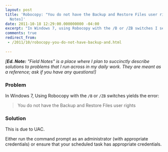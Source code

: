 ```yaml
---
layout: post
title: 'Robocopy: "You do not have the Backup and Restore Files user rights" [Field
  Notes]'
date: 2011-10-18 12:29:00.000000000 -04:00
excerpt: "In Windows 7, using Robocopy with the /B or /ZB switches I see the error 'You do not have the Backup and Restore Files user rights'."
comments: true
redirect_from: 
 - /2011/10/robocopy-you-do-not-have-backup-and.html
 
---
```

*[**Ed. Note:** "Field Notes" is a place where I plan to succinctly describe solutions to problems that I run across in my daily work. They are meant as a reference; ask if you have any questions!]*

### Problem
In Windows 7, Using Robocopy with the `/B` or `/ZB` switches yields the error:

> You do not have the Backup and Restore Files user rights

### Solution
This is due to UAC. 

Either run the command prompt as an administrator (with appropriate credentials) or ensure that your scheduled task has appropriate credentials.
